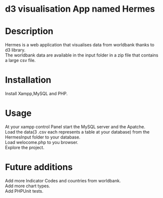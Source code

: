 # d3 visualisation App named Hermes<br> 

# Description<br>

Hermes is a web application that visualises data from worldbank thanks to d3 library.<br>
The worldbank data are available in the input folder in a zip file that contains a large csv file.<br>

# Installation<br>
Install Xampp,MySQL and PHP.<br>

# Usage<br>
At your xampp control Panel start the MySQL server and the Apatche.<br>
Load the data(3 .csv each represents a table at your database) from the HermesInput folder to your database.<br>
Load welocome.php to you browser.<br>
Explore the project.<br>

# Future additions<br>
Add more Indicator Codes and countries from worldbank.<br>
Add more chart types.<br>
Add PHPUnit tests.<br>
